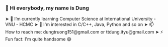 ### 👋 Hi everybody, my name is Dung

<!----> ➤ 🌱 I’m currently learning Computer Science at International University - VNU - HCMC
<!----> ➤	🔭 I'm interested in C/C++, Java, Python and so on
<!----> ➤ 📫 How to reach me: dungtruong151@gmail.com or ttdung.ityu@gmail.com
<!----> ➤ ⚡ Fun fact: I'm quite handsome 😄
